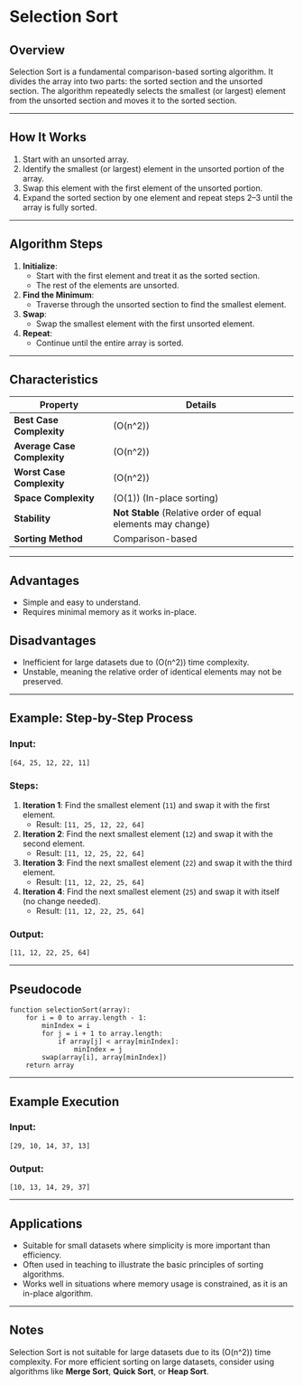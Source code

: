 # Selection Sort

## Overview

Selection Sort is a fundamental comparison-based sorting algorithm. It divides the array into two parts: the sorted section and the unsorted section. The algorithm repeatedly selects the smallest (or largest) element from the unsorted section and moves it to the sorted section.

---

## How It Works

1. Start with an unsorted array.
2. Identify the smallest (or largest) element in the unsorted portion of the array.
3. Swap this element with the first element of the unsorted portion.
4. Expand the sorted section by one element and repeat steps 2–3 until the array is fully sorted.

---

## Algorithm Steps

1. **Initialize**:
   - Start with the first element and treat it as the sorted section.
   - The rest of the elements are unsorted.
2. **Find the Minimum**:
   - Traverse through the unsorted section to find the smallest element.
3. **Swap**:
   - Swap the smallest element with the first unsorted element.
4. **Repeat**:
   - Continue until the entire array is sorted.

---

## Characteristics

| **Property**            | **Details**                                      |
|--------------------------|--------------------------------------------------|
| **Best Case Complexity** | \(O(n^2)\)                                       |
| **Average Case Complexity** | \(O(n^2)\)                                   |
| **Worst Case Complexity** | \(O(n^2)\)                                     |
| **Space Complexity**     | \(O(1)\) (In-place sorting)                      |
| **Stability**            | **Not Stable** (Relative order of equal elements may change) |
| **Sorting Method**       | Comparison-based                                 |

---

## Advantages
- Simple and easy to understand.
- Requires minimal memory as it works in-place.

## Disadvantages
- Inefficient for large datasets due to \(O(n^2)\) time complexity.
- Unstable, meaning the relative order of identical elements may not be preserved.

---

## Example: Step-by-Step Process

### Input:
`[64, 25, 12, 22, 11]`

### Steps:

1. **Iteration 1**: Find the smallest element (`11`) and swap it with the first element.
   - Result: `[11, 25, 12, 22, 64]`
2. **Iteration 2**: Find the next smallest element (`12`) and swap it with the second element.
   - Result: `[11, 12, 25, 22, 64]`
3. **Iteration 3**: Find the next smallest element (`22`) and swap it with the third element.
   - Result: `[11, 12, 22, 25, 64]`
4. **Iteration 4**: Find the next smallest element (`25`) and swap it with itself (no change needed).
   - Result: `[11, 12, 22, 25, 64]`

### Output:
`[11, 12, 22, 25, 64]`

---

## Pseudocode

```plaintext
function selectionSort(array):
    for i = 0 to array.length - 1:
        minIndex = i
        for j = i + 1 to array.length:
            if array[j] < array[minIndex]:
                minIndex = j
        swap(array[i], array[minIndex])
    return array
```

---

## Example Execution

### Input:
`[29, 10, 14, 37, 13]`

### Output:
`[10, 13, 14, 29, 37]`

---

## Applications
- Suitable for small datasets where simplicity is more important than efficiency.
- Often used in teaching to illustrate the basic principles of sorting algorithms.
- Works well in situations where memory usage is constrained, as it is an in-place algorithm.

---

## Notes
Selection Sort is not suitable for large datasets due to its \(O(n^2)\) time complexity. For more efficient sorting on large datasets, consider using algorithms like **Merge Sort**, **Quick Sort**, or **Heap Sort**.